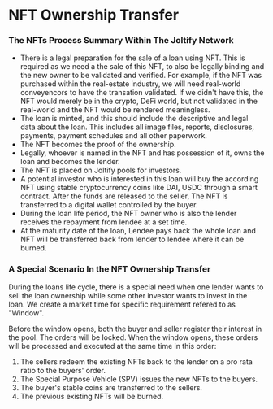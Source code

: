 # NFT Ownership Transfer

### The NFTs Process Summary Within The Joltify Network

* There is a legal preparation for the sale of a loan using NFT. This is required as we need a the sale of this NFT, to also be legally binding and the new owner to be validated and verified. For example, if the NFT was purchased within the real-estate industry, we will need real-world conveyencors to have the transation validated. If we didn't have this, the NFT would merely be in the crypto, DeFi world, but not validated in the real-world and the NFT would be rendered meaningless. &#x20;
* The loan is minted, and this should include the descriptive and legal data about the loan. This includes all image files, reports, disclosures, payments, payment schedules and all other paperwork.
* The NFT becomes the proof of the ownership.
* Legally, whoever is named in the NFT and has possession of it, owns the loan and becomes the lender.
* The NFT is placed on Joltify pools for investors.
* A potential investor who is interested in this loan will buy the according NFT using stable cryptocurrency coins like DAI, USDC through a smart contract. After the funds are released to the seller, The NFT is transferred to a digital wallet controlled by the buyer.
* During the loan life period, the NFT owner who is also the lender receives the repayment from lendee at a set time.
* At the maturity date of the loan, Lendee pays back the whole loan and NFT will be transferred back from lender to lendee where it can be burned.

### A Special Scenario In the NFT Ownership Transfer

During the loans life cycle, there is a special need when one lender wants to sell the loan ownership while some other investor wants to invest in the loan. We create a market time for specific requirement refered to as "Window".

Before the window opens, both the buyer and seller register their interest in the pool. The orders will be locked. When the window opens, these orders will be processed and executed at the same time in this order:

1. The sellers redeem the existing NFTs back to the lender on a pro rata ratio to the buyers' order.
2. The Special Purpose Vehicle (SPV) issues the new NFTs to the buyers.
3. The buyer's stable coins are transferred to the sellers.
4. The previous existing NFTs will be burned.
